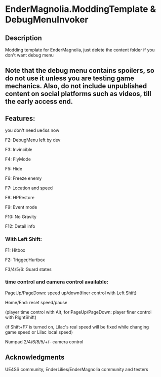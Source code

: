 # EnderMagnolia.ModdingTemplate & DebugMenuInvoker

## Description
Modding template for EnderMagnolia, just delete the content folder if you don't want debug menu

## Note that the debug menu contains spoilers, so do not use it unless you are testing game mechanics. Also, do not include unpublished content on social platforms such as videos, till the early access end.

## Features:

you don't need ue4ss now

F2: DebugMenu left by dev

F3: Invincible

F4: FlyMode

F5: Hide

F6: Freeze enemy

F7: Location and speed

F8: HPRestore

F9: Event mode

F10: No Gravity

F12: Detail info

### With Left Shift:

F1: Hitbox

F2: Trigger,Hurtbox

F3/4/5/6: Guard states

### time control and camera control available:

PageUp/PageDown: speed up/down(finer control with Left Shift)

Home/End: reset speed/pause

(player time control with Alt, for PageUp/PageDown: player finer control with RightShift)

(if Shift+F7 is turned on, Lilac's real speed will be fixed while changing game speed or Lilac local speed)

Numpad 2/4/6/8/5/+/- camera control

## Acknowledgments
UE4SS community, EnderLilies/EnderMagnolia community and testers